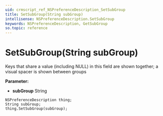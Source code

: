 ```yaml
---
uid: crmscript_ref_NSPreferenceDescription_SetSubGroup
title: SetSubGroup(String subGroup)
intellisense: NSPreferenceDescription.SetSubGroup
keywords: NSPreferenceDescription, GetSubGroup
so.topic: reference
---
```


# SetSubGroup(String subGroup)

Keys that share a value (including NULL) in this field are shown together; a visual spacer is shown between groups

**Parameter:** 
* **subGroup** String

```crmscript
NSPreferenceDescription thing;
String subGroup;
thing.SetSubGroup(subGroup);
```

